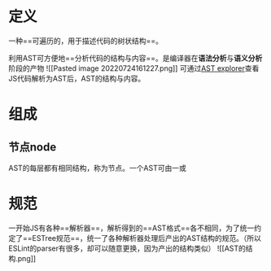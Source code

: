 # 定义
一种==可遍历的，用于描述代码的树状结构==。

利用AST可方便地==分析代码的结构与内容==。是编译器在**语法分析**与**语义分析**阶段的产物
![[Pasted image 20220724161227.png]]
可通过[AST explorer](https://astexplorer.net/)查看JS代码解析为AST后，AST的结构与内容。
# 组成
## 节点node
AST的每层都有相同结构，称为节点。一个AST可由一或
# 规范
一开始JS有各种==解析器==，解析得到的==AST格式==各不相同，为了统一约定了==ESTree规范==，统一了各种解析器处理后产出的AST结构的规范。（所以ESLint的parser有很多，却可以随意更换，因为产出的结构类似）
![[AST的结构.png]]